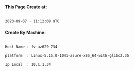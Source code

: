 
   
#### This Page Create at:

```bash

2023-09-07 - 11:12:09 UTC

```

#### Create By Machine:

```bash

Host Name : fv-az629-734

platform  : Linux-5.15.0-1041-azure-x86_64-with-glibc2.35

Ip Local  : 10.1.1.34

```

